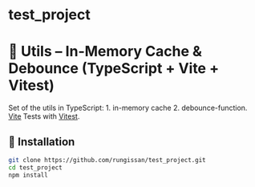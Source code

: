 # test_project
# 🧠 Utils – In-Memory Cache & Debounce (TypeScript + Vite + Vitest)

Set of the utils in TypeScript: 1. in-memory cache  2. debounce-function.  [Vite](https://vitejs.dev/)
Tests with [Vitest](https://vitest.dev/).

## 🚀 Installation

```bash
git clone https://github.com/rungissan/test_project.git
cd test_project
npm install
